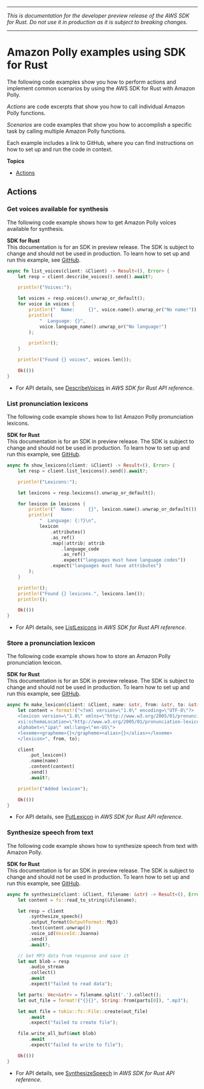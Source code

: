 --------

 *This is documentation for the developer preview release of the AWS SDK for Rust\. Do not use it in production as it is subject to breaking changes\.* 

--------

# Amazon Polly examples using SDK for Rust<a name="rust_polly_code_examples"></a>

The following code examples show you how to perform actions and implement common scenarios by using the AWS SDK for Rust with Amazon Polly\.

*Actions* are code excerpts that show you how to call individual Amazon Polly functions\.

*Scenarios* are code examples that show you how to accomplish a specific task by calling multiple Amazon Polly functions\.

Each example includes a link to GitHub, where you can find instructions on how to set up and run the code in context\.

**Topics**
+ [Actions](#w14aac14b9c49c13)

## Actions<a name="w14aac14b9c49c13"></a>

### Get voices available for synthesis<a name="polly_DescribeVoices_rust_topic"></a>

The following code example shows how to get Amazon Polly voices available for synthesis\.

**SDK for Rust**  
This documentation is for an SDK in preview release\. The SDK is subject to change and should not be used in production\.
 To learn how to set up and run this example, see [GitHub](https://github.com/awsdocs/aws-doc-sdk-examples/tree/main/rust_dev_preview/polly#code-examples)\. 
  

```rust
async fn list_voices(client: &Client) -> Result<(), Error> {
    let resp = client.describe_voices().send().await?;

    println!("Voices:");

    let voices = resp.voices().unwrap_or_default();
    for voice in voices {
        println!("  Name:     {}", voice.name().unwrap_or("No name!"));
        println!(
            "  Language: {}",
            voice.language_name().unwrap_or("No language!")
        );

        println!();
    }

    println!("Found {} voices", voices.len());

    Ok(())
}
```
+  For API details, see [DescribeVoices](https://docs.rs/releases/search?query=aws-sdk) in *AWS SDK for Rust API reference*\. 

### List pronunciation lexicons<a name="polly_ListLexicons_rust_topic"></a>

The following code example shows how to list Amazon Polly pronunciation lexicons\.

**SDK for Rust**  
This documentation is for an SDK in preview release\. The SDK is subject to change and should not be used in production\.
 To learn how to set up and run this example, see [GitHub](https://github.com/awsdocs/aws-doc-sdk-examples/tree/main/rust_dev_preview/polly#code-examples)\. 
  

```rust
async fn show_lexicons(client: &Client) -> Result<(), Error> {
    let resp = client.list_lexicons().send().await?;

    println!("Lexicons:");

    let lexicons = resp.lexicons().unwrap_or_default();

    for lexicon in lexicons {
        println!("  Name:     {}", lexicon.name().unwrap_or_default());
        println!(
            "  Language: {:?}\n",
            lexicon
                .attributes()
                .as_ref()
                .map(|attrib| attrib
                    .language_code
                    .as_ref()
                    .expect("languages must have language codes"))
                .expect("languages must have attributes")
        );
    }

    println!();
    println!("Found {} lexicons.", lexicons.len());
    println!();

    Ok(())
}
```
+  For API details, see [ListLexicons](https://docs.rs/releases/search?query=aws-sdk) in *AWS SDK for Rust API reference*\. 

### Store a pronunciation lexicon<a name="polly_PutLexicon_rust_topic"></a>

The following code example shows how to store an Amazon Polly pronunciation lexicon\.

**SDK for Rust**  
This documentation is for an SDK in preview release\. The SDK is subject to change and should not be used in production\.
 To learn how to set up and run this example, see [GitHub](https://github.com/awsdocs/aws-doc-sdk-examples/tree/main/rust_dev_preview/polly#code-examples)\. 
  

```rust
async fn make_lexicon(client: &Client, name: &str, from: &str, to: &str) -> Result<(), Error> {
    let content = format!("<?xml version=\"1.0\" encoding=\"UTF-8\"?>
    <lexicon version=\"1.0\" xmlns=\"http://www.w3.org/2005/01/pronunciation-lexicon\" xmlns:xsi=\"http://www.w3.org/2001/XMLSchema-instance\"
    xsi:schemaLocation=\"http://www.w3.org/2005/01/pronunciation-lexicon http://www.w3.org/TR/2007/CR-pronunciation-lexicon-20071212/pls.xsd\"
    alphabet=\"ipa\" xml:lang=\"en-US\">
    <lexeme><grapheme>{}</grapheme><alias>{}</alias></lexeme>
    </lexicon>", from, to);

    client
        .put_lexicon()
        .name(name)
        .content(content)
        .send()
        .await?;

    println!("Added lexicon");

    Ok(())
}
```
+  For API details, see [PutLexicon](https://docs.rs/releases/search?query=aws-sdk) in *AWS SDK for Rust API reference*\. 

### Synthesize speech from text<a name="polly_SynthesizeSpeech_rust_topic"></a>

The following code example shows how to synthesize speech from text with Amazon Polly\.

**SDK for Rust**  
This documentation is for an SDK in preview release\. The SDK is subject to change and should not be used in production\.
 To learn how to set up and run this example, see [GitHub](https://github.com/awsdocs/aws-doc-sdk-examples/tree/main/rust_dev_preview/polly#code-examples)\. 
  

```rust
async fn synthesize(client: &Client, filename: &str) -> Result<(), Error> {
    let content = fs::read_to_string(&filename);

    let resp = client
        .synthesize_speech()
        .output_format(OutputFormat::Mp3)
        .text(content.unwrap())
        .voice_id(VoiceId::Joanna)
        .send()
        .await?;

    // Get MP3 data from response and save it
    let mut blob = resp
        .audio_stream
        .collect()
        .await
        .expect("failed to read data");

    let parts: Vec<&str> = filename.split('.').collect();
    let out_file = format!("{}{}", String::from(parts[0]), ".mp3");

    let mut file = tokio::fs::File::create(out_file)
        .await
        .expect("failed to create file");

    file.write_all_buf(&mut blob)
        .await
        .expect("failed to write to file");

    Ok(())
}
```
+  For API details, see [SynthesizeSpeech](https://docs.rs/releases/search?query=aws-sdk) in *AWS SDK for Rust API reference*\. 